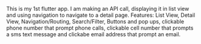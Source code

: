 This is my 1st flutter app. I am making an API call, displaying it in list view and using navigation to navigate to a detail page. Features: List View, Detail View, Navigation/Routing, Search/Filter, Buttons and pop ups, clickable phone number that prompt phone calls, clickable cell number that prompts a sms text message and clickabe email address that prompt an email. 
